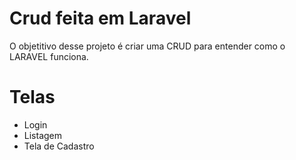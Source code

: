 <h1>Crud feita em Laravel</h1>


<p>O objetitivo desse projeto é criar uma CRUD para entender como o LARAVEL funciona.</p>



<h1>Telas</h1>
<ul>
	<li>Login</li>
	<li>Listagem</li>
	<li>Tela de Cadastro</li>
</ul>
